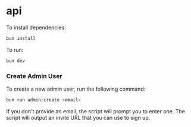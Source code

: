 # api

To install dependencies:

```bash
bun install
```

To run:

```bash
bun dev
```

### Create Admin User

To create a new admin user, run the following command:

```bash
bun run admin:create <email>
```

If you don't provide an email, the script will prompt you to enter one. The script will output an invite URL that you can use to sign up.